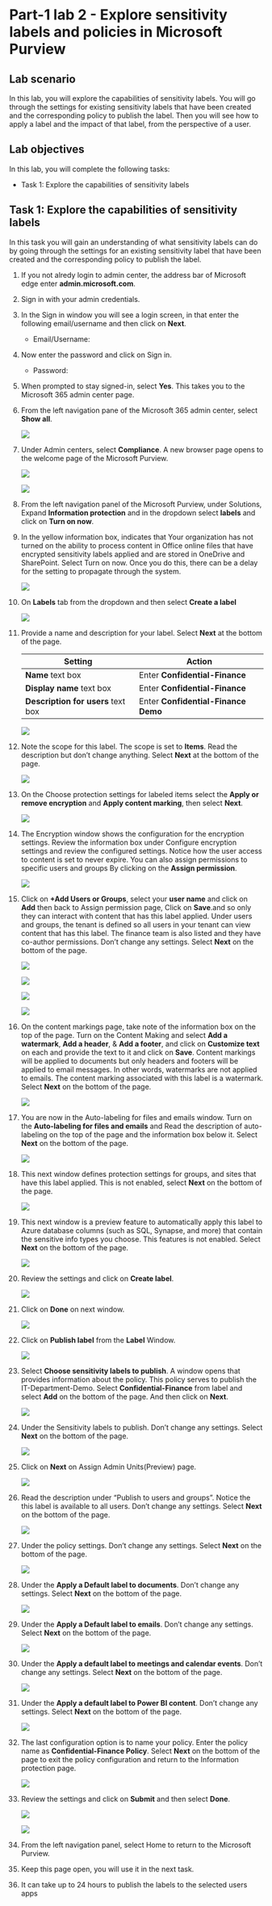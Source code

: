# Part-1 lab 2 - Explore sensitivity labels and policies in Microsoft Purview


## Lab scenario
In this lab, you will explore the capabilities of sensitivity labels.  You will go through the settings for existing sensitivity labels that have been created and the corresponding policy to publish the label.   Then you will see how to apply a label and the impact of that label, from the perspective of a user.

## Lab objectives

In this lab, you will complete the following tasks:

+ Task 1: Explore the capabilities of sensitivity labels

## Task 1: Explore the capabilities of sensitivity labels
In this task you will gain an understanding of what sensitivity labels can do by going through the settings for an existing sensitivity label that have been created and the corresponding policy to publish the label.

1. If you not alredy login to admin center, the address bar of Microsoft edge enter **admin.microsoft.com**.

1. Sign in with your admin credentials.
   
1. In the Sign in window you will see a login screen, in that enter the following email/username and then click on **Next**. 

    * Email/Username: <inject key="AzureAdUserEmail"></inject>

1. Now enter the password and click on Sign in.
   
   * Password: <inject key="AzureAdUserPassword"></inject>
  
1. When prompted to stay signed-in, select **Yes**. This takes you to the Microsoft 365 admin center page.

1. From the left navigation pane of the Microsoft 365 admin center, select **Show all**.

    ![](../media/sc-900-lab15-1-01.png)

1. Under Admin centers, select **Compliance**.  A new browser page opens to the welcome page of the Microsoft Purview.  

    ![](../media/sc-900-lab15-1-2.png)
    
    ![](../media/sc-900-lab13-01.png)

1. From the left navigation panel of the Microsoft Purview, under Solutions, Expand **Information protection** and in the dropdown select **labels** and click on **Turn on now**.

1. In the yellow information box, indicates that Your organization has not turned on the ability to process content in Office online files that have encrypted sensitivity labels applied and are stored in OneDrive and SharePoint.  Select Turn on now.  Once you do this, there can be a delay for the setting to propagate through the system.

    ![](../media/sc-900-lab13-001.png)

1. On **Labels** tab from the dropdown and then select **Create a label**

    ![](../media/sc-900-lab13-2.png)

1. Provide a name and description for your label. Select **Next** at the bottom of the page.

    | Setting | Action |
    | -- | -- |
    | **Name** text box | Enter **Confidential-Finance** |
    | **Display name** text box | Enter **Confidential-Finance** |
    | **Description for users** text box | Enter **Confidential-Finance Demo** | 

    ![](../media/sc-900-lab13-3.png)

1. Note the scope for this label.  The scope is set to **Items**.  Read the description but don’t change anything.  Select **Next** at the bottom of the page.

      ![](../media/sc-900-lab13-4.png)

1. On the Choose protection settings for labeled items select the **Apply or remove encryption** and **Apply content marking**, then select **Next**.

    ![](../media/sc-900-lab13-5.png)
    
1. The Encryption window shows the configuration for the encryption settings. Review the information box under Configure encryption settings and review the configured settings. Notice how the user access to content is set to never expire.  You can also assign permissions to specific users and groups By clicking on the **Assign permission**.
    
    ![](../media/sc-900-lab13-6.png)
  
1. Click on **+Add Users or Groups**, select your **user name**  and click on **Add** then back to Assign permission page, Click on **Save**.and so only they can interact with content that has this label applied.  Under users and groups, the tenant is defined so all users in your tenant can view content that has this label.  The finance team is also listed and they have co-author permissions.  Don’t change any settings.  Select **Next** on the bottom of the page.

      ![](../media/sc-900-lab13-7.png)
      
      ![](../media/sc-900-lab13-8.png)
      
      ![](../media/sc-900-lab13-9.png)
      
      ![](../media/sc-900-lab13-10.png)
      

1. On the content markings page, take note of the information box on the top of the page. Turn on the Content Making and select **Add a watermark**, **Add a header**, & **Add a footer**, and click on **Customize text** on each and provide the text to it and click on **Save**.  Content markings will be applied to documents but only headers and footers will be applied to email messages. In other words, watermarks are not applied to emails.  The content marking associated with this label is a watermark. Select **Next** on the bottom of the page.

      ![](../media/sc-900-lab13-11.png)

1. You are now in the Auto-labeling for files and emails window. Turn on the **Auto-labeling for files and emails** and Read the description of auto-labeling on the top of the page and the information box below it. Select **Next** on the bottom of the page.

      ![](../media/sc-900-lab13-12.png)

1. This next window defines protection settings for groups, and sites that have this label applied. This is not enabled, select **Next** on the bottom of the page.

      ![](../media/sc-900-lab13-13.png)

1. This next window is a preview feature to automatically apply this label to Azure database columns (such as SQL, Synapse, and more) that contain the sensitive info types you choose.  This features is not enabled. Select **Next** on the bottom of the page.

      ![](../media/sc-900-lab13-14.png)
       
      
1.  Review the settings and click on **Create label**.

      ![](../media/sc-900-lab13-15.png)
      
1. Click on **Done** on next window.   

      ![](../media/lab13-1-1.png)
      
1. Click on **Publish label** from the **Label** Window.

      ![](../media/lab13-1-(2).png)     
    
1. Select **Choose sensitivity labels to publish**. A window opens that provides information about the policy. This policy serves to publish the IT-Department-Demo. Select **Confidential-Finance** from label and select **Add** on the bottom of the page. And then click on **Next**.

     ![](../media/border.png)
     
1. Under the Sensitivity labels to publish.  Don’t change any settings.  Select **Next** on the bottom of the page.

     ![](../media/sc-900-lab13-18.png)
     
1. Click on **Next** on Assign Admin Units(Preview) page.

     ![](../media/lab13-1-4.png)   

1. Read the description under “Publish to users and groups”.  Notice the this label is available to all users.  Don’t change any settings.  Select **Next** on the bottom of the page.

    ![](../media/sc-900-lab13-19.png)

1. Under the policy settings.  Don’t change any settings.  Select **Next** on the bottom of the page.

    ![](../media/sc-900-lab13-20.png)

1. Under the **Apply a Default label to documents**.  Don’t change any settings.  Select **Next** on the bottom of the page.

    ![](../media/sc-900-lab13-21.png)
1. Under the **Apply a Default label to emails**.  Don’t change any settings.  Select **Next** on the bottom of the page.

    ![](../media/sc-900-lab13-22.png)
    
1. Under the **Apply a default label to meetings and calendar events**.  Don’t change any settings.  Select **Next** on the bottom of the page.    

    ![](../media/sc-900-lab13-23.png)
    
1. Under the **Apply a default label to Power BI content**.  Don’t change any settings.  Select **Next** on the bottom of the page.

    ![](../media/sc-900-lab13-24.png)
    
1. The last configuration option is to name your policy. Enter the policy name as **Confidential-Finance Policy**.  Select **Next** on the bottom of the page to exit the policy configuration and return to the Information protection page.

    ![](../media/sc-900-lab13-25.png)
    
1. Review the settings and click on **Submit** and then select **Done**.

    ![](../media/sc-900-lab13-26.png)
    
    ![](../media/sc-900-lab13-27.png)    
    

1. From the left navigation panel, select Home to return to the Microsoft Purview.

1. Keep this page open, you will use it in the next task.

1. It can take up to 24 hours to publish the labels to the selected users apps

